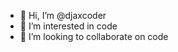 - 👋 Hi, I’m @djaxcoder
- 👀 I’m interested in code
- 💞️ I’m looking to collaborate on code

<!---
djaxcoder/djaxcoder is a ✨ special ✨ repository because its `README.md` (this file) appears on your GitHub profile.
You can click the Preview link to take a look at your changes.
--->
